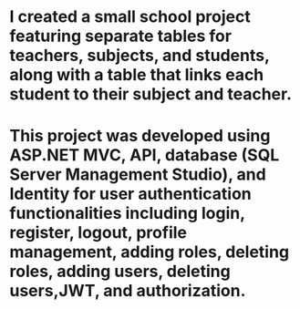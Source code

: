 # I created a small school project featuring separate tables for teachers, subjects, and students, along with a table that links each student to their subject and teacher.
# This project was developed using ASP.NET MVC, API, database (SQL Server Management Studio), and Identity for user authentication functionalities including login, register, logout, profile management, adding roles, deleting roles, adding users, deleting users,JWT, and authorization.
